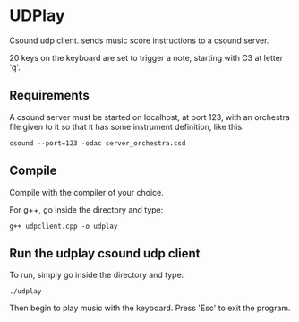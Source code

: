 # UDPlay
Csound udp client. sends music score instructions to a csound server.

20 keys on the keyboard are set to trigger a note, starting with C3 at letter 'q'.

## Requirements
A csound server must be started on localhost, at port 123, with an orchestra file given to it so that it has some instrument definition, like this:

```
csound --port=123 -odac server_orchestra.csd 
```

## Compile
Compile with the compiler of your choice.

For g++, go inside the directory and type:
```
g++ udpclient.cpp -o udplay
```

## Run the udplay csound udp client
To run, simply go inside the directory and type:
```
./udplay
```

Then begin to play music with the keyboard. Press 'Esc' to exit the program.

